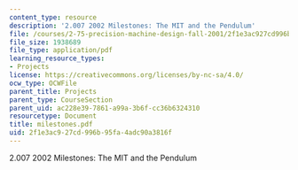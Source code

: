 ```yaml
---
content_type: resource
description: '2.007 2002 Milestones: The MIT and the Pendulum'
file: /courses/2-75-precision-machine-design-fall-2001/2f1e3ac927cd996b95fa4adc90a3816f_milestones.pdf
file_size: 1938689
file_type: application/pdf
learning_resource_types:
- Projects
license: https://creativecommons.org/licenses/by-nc-sa/4.0/
ocw_type: OCWFile
parent_title: Projects
parent_type: CourseSection
parent_uid: ac228e39-7861-a99a-3b6f-cc36b6324310
resourcetype: Document
title: milestones.pdf
uid: 2f1e3ac9-27cd-996b-95fa-4adc90a3816f
---
```

2.007 2002 Milestones: The MIT and the Pendulum